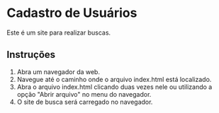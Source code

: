# Cadastro de Usuários
Este é um site para realizar  buscas.

## Instruções
1.  Abra um navegador da web.
2.  Navegue até o caminho onde o arquivo index.html está localizado.
3.  Abra o arquivo index.html clicando duas vezes nele ou utilizando a opção "Abrir arquivo" no menu do navegador.
4.  O site de busca será carregado no navegador.